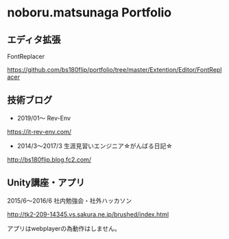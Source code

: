 # noboru.matsunaga Portfolio

## エディタ拡張
FontReplacer

https://github.com/bs180flip/portfolio/tree/master/Extention/Editor/FontReplacer

## 技術ブログ
* 2019/01〜 Rev-Env

https://it-rev-env.com/


* 2014/3〜2017/3 生涯見習いエンジニア☆がんばる日記☆

http://bs180flip.blog.fc2.com/


## Unity講座・アプリ

2015/6〜2016/6 社内勉強会・社外ハッカソン

http://tk2-209-14345.vs.sakura.ne.jp/brushed/index.html

アプリはwebplayerの為動作はしません。





